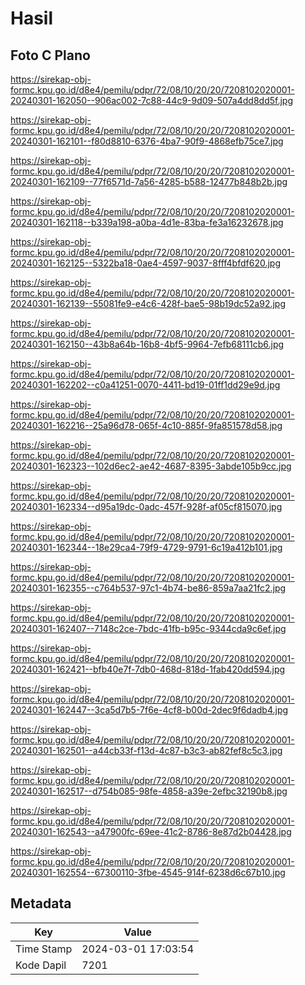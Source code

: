 # Hasil

## Foto C Plano

https://sirekap-obj-formc.kpu.go.id/d8e4/pemilu/pdpr/72/08/10/20/20/7208102020001-20240301-162050--906ac002-7c88-44c9-9d09-507a4dd8dd5f.jpg

https://sirekap-obj-formc.kpu.go.id/d8e4/pemilu/pdpr/72/08/10/20/20/7208102020001-20240301-162101--f80d8810-6376-4ba7-90f9-4868efb75ce7.jpg

https://sirekap-obj-formc.kpu.go.id/d8e4/pemilu/pdpr/72/08/10/20/20/7208102020001-20240301-162109--77f6571d-7a56-4285-b588-12477b848b2b.jpg

https://sirekap-obj-formc.kpu.go.id/d8e4/pemilu/pdpr/72/08/10/20/20/7208102020001-20240301-162118--b339a198-a0ba-4d1e-83ba-fe3a16232678.jpg

https://sirekap-obj-formc.kpu.go.id/d8e4/pemilu/pdpr/72/08/10/20/20/7208102020001-20240301-162125--5322ba18-0ae4-4597-9037-8fff4bfdf620.jpg

https://sirekap-obj-formc.kpu.go.id/d8e4/pemilu/pdpr/72/08/10/20/20/7208102020001-20240301-162139--55081fe9-e4c6-428f-bae5-98b19dc52a92.jpg

https://sirekap-obj-formc.kpu.go.id/d8e4/pemilu/pdpr/72/08/10/20/20/7208102020001-20240301-162150--43b8a64b-16b8-4bf5-9964-7efb68111cb6.jpg

https://sirekap-obj-formc.kpu.go.id/d8e4/pemilu/pdpr/72/08/10/20/20/7208102020001-20240301-162202--c0a41251-0070-4411-bd19-01ff1dd29e9d.jpg

https://sirekap-obj-formc.kpu.go.id/d8e4/pemilu/pdpr/72/08/10/20/20/7208102020001-20240301-162216--25a96d78-065f-4c10-885f-9fa851578d58.jpg

https://sirekap-obj-formc.kpu.go.id/d8e4/pemilu/pdpr/72/08/10/20/20/7208102020001-20240301-162323--102d6ec2-ae42-4687-8395-3abde105b9cc.jpg

https://sirekap-obj-formc.kpu.go.id/d8e4/pemilu/pdpr/72/08/10/20/20/7208102020001-20240301-162334--d95a19dc-0adc-457f-928f-af05cf815070.jpg

https://sirekap-obj-formc.kpu.go.id/d8e4/pemilu/pdpr/72/08/10/20/20/7208102020001-20240301-162344--18e29ca4-79f9-4729-9791-6c19a412b101.jpg

https://sirekap-obj-formc.kpu.go.id/d8e4/pemilu/pdpr/72/08/10/20/20/7208102020001-20240301-162355--c764b537-97c1-4b74-be86-859a7aa21fc2.jpg

https://sirekap-obj-formc.kpu.go.id/d8e4/pemilu/pdpr/72/08/10/20/20/7208102020001-20240301-162407--7148c2ce-7bdc-41fb-b95c-9344cda9c6ef.jpg

https://sirekap-obj-formc.kpu.go.id/d8e4/pemilu/pdpr/72/08/10/20/20/7208102020001-20240301-162421--bfb40e7f-7db0-468d-818d-1fab420dd594.jpg

https://sirekap-obj-formc.kpu.go.id/d8e4/pemilu/pdpr/72/08/10/20/20/7208102020001-20240301-162447--3ca5d7b5-7f6e-4cf8-b00d-2dec9f6dadb4.jpg

https://sirekap-obj-formc.kpu.go.id/d8e4/pemilu/pdpr/72/08/10/20/20/7208102020001-20240301-162501--a44cb33f-f13d-4c87-b3c3-ab82fef8c5c3.jpg

https://sirekap-obj-formc.kpu.go.id/d8e4/pemilu/pdpr/72/08/10/20/20/7208102020001-20240301-162517--d754b085-98fe-4858-a39e-2efbc32190b8.jpg

https://sirekap-obj-formc.kpu.go.id/d8e4/pemilu/pdpr/72/08/10/20/20/7208102020001-20240301-162543--a47900fc-69ee-41c2-8786-8e87d2b04428.jpg

https://sirekap-obj-formc.kpu.go.id/d8e4/pemilu/pdpr/72/08/10/20/20/7208102020001-20240301-162554--67300110-3fbe-4545-914f-6238d6c67b10.jpg


## Metadata

| Key        | Value               |
| ---------- | ------------------- |
| Time Stamp | 2024-03-01 17:03:54 |
| Kode Dapil | 7201                |



